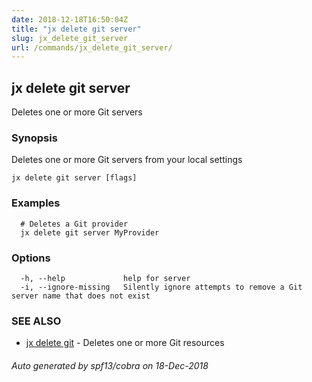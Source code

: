 ```yaml
---
date: 2018-12-18T16:50:04Z
title: "jx delete git server"
slug: jx_delete_git_server
url: /commands/jx_delete_git_server/
---
```

## jx delete git server

Deletes one or more Git servers

### Synopsis

Deletes one or more Git servers from your local settings

```
jx delete git server [flags]
```

### Examples

```
  # Deletes a Git provider
  jx delete git server MyProvider
```

### Options

```
  -h, --help             help for server
  -i, --ignore-missing   Silently ignore attempts to remove a Git server name that does not exist
```

### SEE ALSO

* [jx delete git](/commands/jx_delete_git/)	 - Deletes one or more Git resources

###### Auto generated by spf13/cobra on 18-Dec-2018
